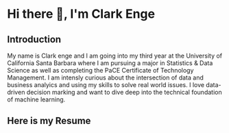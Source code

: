 # Hi there 👋, I'm Clark Enge

## Introduction

My name is Clark enge and I am going into my third year at the University of California Santa Barbara where I am pursuing a major in Statistics & Data Science as well as completing the PaCE Certificate of Technology Management. I am intensly curious about the intersection of data and business analyics and using my skills to solve real world issues. I love data-driven decision marking and want to dive deep into the technical foundation of machine learning. 

## Here is my Resume
